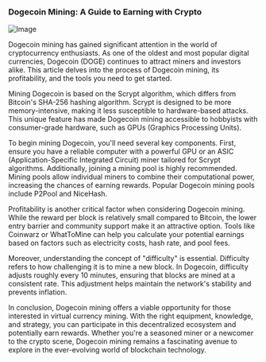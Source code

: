 ### Dogecoin Mining: A Guide to Earning with Crypto

![Image](https://github.com/user-attachments/assets/31692037-0104-4703-abd1-696b6a7dd41b)

Dogecoin mining has gained significant attention in the world of cryptocurrency enthusiasts. As one of the oldest and most popular digital currencies, Dogecoin (DOGE) continues to attract miners and investors alike. This article delves into the process of Dogecoin mining, its profitability, and the tools you need to get started.

Mining Dogecoin is based on the Scrypt algorithm, which differs from Bitcoin's SHA-256 hashing algorithm. Scrypt is designed to be more memory-intensive, making it less susceptible to hardware-based attacks. This unique feature has made Dogecoin mining accessible to hobbyists with consumer-grade hardware, such as GPUs (Graphics Processing Units).

To begin mining Dogecoin, you'll need several key components. First, ensure you have a reliable computer with a powerful GPU or an ASIC (Application-Specific Integrated Circuit) miner tailored for Scrypt algorithms. Additionally, joining a mining pool is highly recommended. Mining pools allow individual miners to combine their computational power, increasing the chances of earning rewards. Popular Dogecoin mining pools include P2Pool and NiceHash.

Profitability is another critical factor when considering Dogecoin mining. While the reward per block is relatively small compared to Bitcoin, the lower entry barrier and community support make it an attractive option. Tools like Coinwarz or WhatToMine can help you calculate your potential earnings based on factors such as electricity costs, hash rate, and pool fees.

Moreover, understanding the concept of "difficulty" is essential. Difficulty refers to how challenging it is to mine a new block. In Dogecoin, difficulty adjusts roughly every 10 minutes, ensuring that blocks are mined at a consistent rate. This adjustment helps maintain the network's stability and prevents inflation.

In conclusion, Dogecoin mining offers a viable opportunity for those interested in virtual currency mining. With the right equipment, knowledge, and strategy, you can participate in this decentralized ecosystem and potentially earn rewards. Whether you're a seasoned miner or a newcomer to the crypto scene, Dogecoin mining remains a fascinating avenue to explore in the ever-evolving world of blockchain technology.